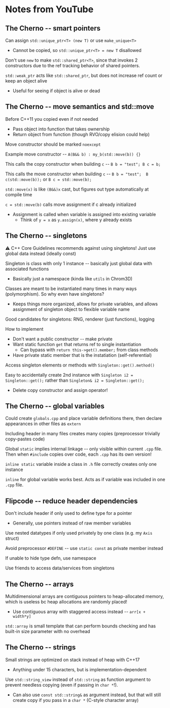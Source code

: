 # Notes from YouTube

## The Cherno -- smart pointers

Can assign `std::unique_ptr<T> (new T)` or use `make_unique<T>`
  * Cannot be copied, so `std::unique_ptr<T> = new T` disallowed


Don't use `new` to make `std::shared_ptr<T>`, since that invokes 2 constructors
due to the ref tracking behavior of shared pointers.

`std::weak_ptr` acts like `std::shared_ptr`, but does not increase ref count or
keep an object alive
  * Useful for seeing if object is alive or dead

## The Cherno -- move semantics and std::move

Before C++11 you copied even if not needed
  * Pass object into function that takes ownership
  * Return object from function (though RVO/copy elision could help)

Move constructor should be marked `noexcept`

Example move constructor -- `A(B&& b) : my_b(std::move(b)) {}`

This calls the copy constructor when building `c` -- `B b = "test"; B c = b;`

This calls the move constructor when building `c` -- `B b = "test"; 
B c(std::move(b));` or `B c = std::move(b);` 

`std::move(x)` is like `(B&&)x` cast, but figures out type automatically at
compile time

`c = std::move(b)` calls move assignment if c already initialized
  * Assignment is called when variable is assigned into existing variable
    * Think of `y = x` as `y.assign(x)`, where y already exists

## The Cherno -- singletons

⚠️ C++ Core Guidelines recommends against using singletons! Just use global data
instead (ideally const)

Singleton is class with only 1 instance -- basically just global data with
associated functions
  * Basically just a namespace (kinda like `utils` in Chrom3D)

Classes are meant to be instantiated many times in many ways (polymorphism). So
why even have singletons?
  * Keeps things more organized, allows for private variables, and allows
    assignment of singleton object to flexible variable name

Good candidates for singletons: RNG, renderer (just functions), logging

How to implement
  * Don't want a public constructor -- make private
  * Want static function `get` that returns ref to single instantiation
    * Can bypass with `return this->get().member;` from class methods
  * Have private static member that is the instatiation (self-referential)

Access singleton elements or methods with `Singleton::get().method()`

Easy to accidentally create 2nd instance with `Singleton i2 = Singleton::get();`
rather than `Singleton& i2 = Singleton::get();`
  * Delete copy constructor and assign operator!

## The Cherno -- global variables

Could create `globals.cpp` and place variable definitions there, then declare
appearances in other files as `extern`

Including header in many files creates many copies (preprocessor trivially
copy-pastes code)

Global `static` implies internal linkage -- only visible within current `.cpp`
file. Then when `#include` copies over code, each `.cpp` has its own version!

`inline static` variable inside a class in `.h` file correctly creates only 
one instance

`inline` for global variable works best. Acts as if variable was included in one
`.cpp` file.

## Flipcode -- reduce header dependencies

Don't include header if only used to define type for a pointer
  * Generally, use pointers instead of raw member variables

Use nested datatypes if only used privately by one class (e.g. my `Axis` struct)

Avoid preprocessor `#DEFINE` -- use `static const` as private member instead

If unable to hide type defn, use namespace

Use friends to access data/services from singletons

## The Cherno -- arrays

Multidimensional arrays are contiguous pointers to heap-allocated memory, which
is useless bc heap allocations are randomly placed!
  * Use contiguous array with staggered access instead -- `arr[x + width*y]`

`std::array` is small template that can perform bounds checking and has built-in
size parameter with no overhead

## The Cherno -- strings

Small strings are optimized on stack instead of heap with C++17
  * Anything under 15 characters, but is implementation-dependent

Use `std::string_view` instead of `std::string` as function argument to prevent
needless copying (even if passing in `char *`!).
  * Can also use `const std::string&` as argument instead, but that will still
    create copy if you pass in a `char *` (C-style character array)
